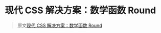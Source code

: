 # 现代 CSS 解决方案：数学函数 Round

> 原文[现代 CSS 解决方案：数学函数 Round](https://github.com/chokcoco/iCSS/issues/242)
> 
